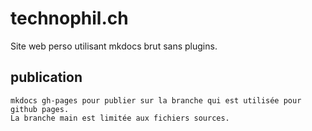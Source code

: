# technophil.ch

Site web perso utilisant mkdocs brut sans plugins.

## publication

    mkdocs gh-pages pour publier sur la branche qui est utilisée pour github pages.
    La branche main est limitée aux fichiers sources.